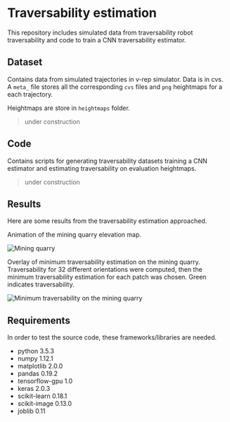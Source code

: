 # Traversability estimation

This repository includes simulated data from traversability robot traversability and code to train a CNN traversability estimator.

## Dataset

Contains data from simulated trajectories in v-rep simulator. Data is in cvs. A `meta_` file stores all the corresponding `cvs` files and `png` heightmaps for a each trajectory.

Heightmaps are store in `heightmaps` folder.

> under construction

## Code

Contains scripts for generating traversability datasets training a CNN estimator and estimating traversability on evaluation heightmaps.

> under construction

## Results
Here are some results from the traversability estimation approached.

Animation of the mining quarry elevation map.

![](results/quarry_360.gif "Mining quarry")

Overlay of minimum traversability estimation on the mining quarry. Traversability for 32 different orientations were computed, then the minimum traversability estimation for each patch was chosen. Green indicates traversability.

![](results/quarry_traversability_360.gif "Minimum traversability on the mining quarry")

## Requirements

In order to test the source code, these frameworks/libraries are needed.
- python 3.5.3
- numpy 1.12.1
- matplotlib 2.0.0
- pandas 0.19.2
- tensorflow-gpu 1.0
- keras 2.0.3
- scikit-learn 0.18.1
- scikit-image 0.13.0
- joblib 0.11
